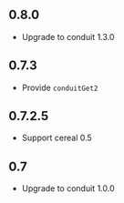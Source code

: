 ## 0.8.0

* Upgrade to conduit 1.3.0

## 0.7.3

* Provide `conduitGet2`

## 0.7.2.5

* Support cereal 0.5

## 0.7

* Upgrade to conduit 1.0.0
